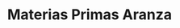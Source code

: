 ---
title: "Materias Primas Aranza"
url: /cholula-puebla/materias-primas-aranza/
shop: Allgemein
---
